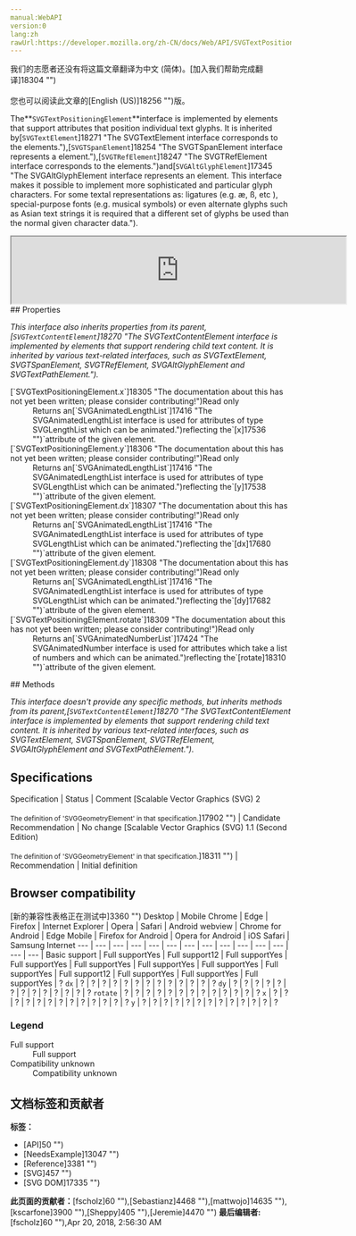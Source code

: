 ```yaml
---
manual:WebAPI
version:0
lang:zh
rawUrl:https://developer.mozilla.org/zh-CN/docs/Web/API/SVGTextPositioningElement
---
```




<bdi>我们的志愿者还没有将这篇文章翻译为<bdi>中文 (简体)</bdi>。[加入我们帮助完成翻译]18304 "")<br></br>您也可以阅读此文章的[English (US)]18256 "")版。</bdi>






The**`SVGTextPositioningElement`**interface is implemented by elements that support attributes that position individual text glyphs. It is inherited by[`SVGTextElement`]18271 "The SVGTextElement interface corresponds to the <text> elements."),[`SVGTSpanElement`]18254 "The SVGTSpanElement interface represents a <tspan> element."),[`SVGTRefElement`]18247 "The SVGTRefElement interface corresponds to the <tref> elements.")and[`SVGAltGlyphElement`]17345 "The SVGAltGlyphElement interface represents an <altglyph> element. This interface makes it possible to implement more sophisticated and particular glyph characters. For some textal representations as: ligatures (e.g. æ, ß, etc ), special-purpose fonts (e.g. musical symbols) or even alternate glyphs such as Asian text strings it is required that a different set of glyphs be used than the normal given character data.").

<iframe src='https://mdn.mozillademos.org/en-US/docs/Web/API/SVGTextPositioningElement$samples/inheritance_diagram?revision=1375658' width='600' height='120'></iframe>
## Properties<a name="Properties"></a>


<em>This interface also inherits properties from its parent,[`SVGTextContentElement`]18270 "The SVGTextContentElement interface is implemented by elements that support rendering child text content. It is inherited by various text-related interfaces, such as SVGTextElement, SVGTSpanElement, SVGTRefElement, SVGAltGlyphElement and SVGTextPathElement.").</em>

<dl><dt id=''>[`SVGTextPositioningElement.x`]18305 "The documentation about this has not yet been written; please consider contributing!")Read only</dt><dd>Returns an[`SVGAnimatedLengthList`]17416 "The SVGAnimatedLengthList interface is used for attributes of type SVGLengthList which can be animated.")reflecting the`[x]17536 "")`attribute of the given element.</dd><dt id=''>[`SVGTextPositioningElement.y`]18306 "The documentation about this has not yet been written; please consider contributing!")Read only</dt><dd>Returns an[`SVGAnimatedLengthList`]17416 "The SVGAnimatedLengthList interface is used for attributes of type SVGLengthList which can be animated.")reflecting the`[y]17538 "")`attribute of the given element.</dd><dt id=''>[`SVGTextPositioningElement.dx`]18307 "The documentation about this has not yet been written; please consider contributing!")Read only</dt><dd>Returns an[`SVGAnimatedLengthList`]17416 "The SVGAnimatedLengthList interface is used for attributes of type SVGLengthList which can be animated.")reflecting the`[dx]17680 "")`attribute of the given element.</dd><dt id=''>[`SVGTextPositioningElement.dy`]18308 "The documentation about this has not yet been written; please consider contributing!")Read only</dt><dd>Returns an[`SVGAnimatedLengthList`]17416 "The SVGAnimatedLengthList interface is used for attributes of type SVGLengthList which can be animated.")reflecting the`[dy]17682 "")`attribute of the given element.</dd><dt id=''>[`SVGTextPositioningElement.rotate`]18309 "The documentation about this has not yet been written; please consider contributing!")Read only</dt><dd>Returns an[`SVGAnimatedNumberList`]17424 "The SVGAnimatedNumber interface is used for attributes which take a list of numbers and which can be animated.")reflecting the`[rotate]18310 "")`attribute of the given element.</dd></dl>
## Methods<a name="Methods"></a>


<em>This interface doesn&#39;t provide any specific methods, but inherits methods from its parent,[`SVGTextContentElement`]18270 "The SVGTextContentElement interface is implemented by elements that support rendering child text content. It is inherited by various text-related interfaces, such as SVGTextElement, SVGTSpanElement, SVGTRefElement, SVGAltGlyphElement and SVGTextPathElement.").</em>


## Specifications<a name="Specifications"></a>
Specification | Status | Comment 
[Scalable Vector Graphics (SVG) 2<br></br><small>The definition of &#39;SVGGeometryElement&#39; in that specification.</small>]17902 "") | Candidate Recommendation | No change 
[Scalable Vector Graphics (SVG) 1.1 (Second Edition)<br></br><small>The definition of &#39;SVGGeometryElement&#39; in that specification.</small>]18311 "") | Recommendation | Initial definition 


## Browser compatibility<a name="Browser_compatibility"></a>
[新的兼容性表格正在测试中<i></i>]3360 "")
<abbr>Desktop<i></i></abbr> | <abbr>Mobile<i></i></abbr> 
<abbr>Chrome<i></i></abbr> | <abbr>Edge<i></i></abbr> | <abbr>Firefox<i></i></abbr> | <abbr>Internet Explorer<i></i></abbr> | <abbr>Opera<i></i></abbr> | <abbr>Safari<i></i></abbr> | <abbr>Android webview<i></i></abbr> | <abbr>Chrome for Android<i></i></abbr> | <abbr>Edge Mobile<i></i></abbr> | <abbr>Firefox for Android<i></i></abbr> | <abbr>Opera for Android<i></i></abbr> | <abbr>iOS Safari<i></i></abbr> | <abbr>Samsung Internet<i></i></abbr> 
 ---  |  ---  |  ---  |  ---  |  ---  |  ---  |  ---  |  ---  |  ---  |  ---  |  ---  |  ---  |  ---  |  ---  | 
Basic support | <abbr>Full support</abbr>Yes | <abbr>Full support</abbr>12 | <abbr>Full support</abbr>Yes | <abbr>Full support</abbr>Yes | <abbr>Full support</abbr>Yes | <abbr>Full support</abbr>Yes | <abbr>Full support</abbr>Yes | <abbr>Full support</abbr>Yes | <abbr>Full support</abbr>12 | <abbr>Full support</abbr>Yes | <abbr>Full support</abbr>Yes | <abbr>Full support</abbr>Yes | <abbr>?</abbr> 
`dx` | <abbr>?</abbr> | <abbr>?</abbr> | <abbr>?</abbr> | <abbr>?</abbr> | <abbr>?</abbr> | <abbr>?</abbr> | <abbr>?</abbr> | <abbr>?</abbr> | <abbr>?</abbr> | <abbr>?</abbr> | <abbr>?</abbr> | <abbr>?</abbr> | <abbr>?</abbr> 
`dy` | <abbr>?</abbr> | <abbr>?</abbr> | <abbr>?</abbr> | <abbr>?</abbr> | <abbr>?</abbr> | <abbr>?</abbr> | <abbr>?</abbr> | <abbr>?</abbr> | <abbr>?</abbr> | <abbr>?</abbr> | <abbr>?</abbr> | <abbr>?</abbr> | <abbr>?</abbr> 
`rotate` | <abbr>?</abbr> | <abbr>?</abbr> | <abbr>?</abbr> | <abbr>?</abbr> | <abbr>?</abbr> | <abbr>?</abbr> | <abbr>?</abbr> | <abbr>?</abbr> | <abbr>?</abbr> | <abbr>?</abbr> | <abbr>?</abbr> | <abbr>?</abbr> | <abbr>?</abbr> 
`x` | <abbr>?</abbr> | <abbr>?</abbr> | <abbr>?</abbr> | <abbr>?</abbr> | <abbr>?</abbr> | <abbr>?</abbr> | <abbr>?</abbr> | <abbr>?</abbr> | <abbr>?</abbr> | <abbr>?</abbr> | <abbr>?</abbr> | <abbr>?</abbr> | <abbr>?</abbr> 
`y` | <abbr>?</abbr> | <abbr>?</abbr> | <abbr>?</abbr> | <abbr>?</abbr> | <abbr>?</abbr> | <abbr>?</abbr> | <abbr>?</abbr> | <abbr>?</abbr> | <abbr>?</abbr> | <abbr>?</abbr> | <abbr>?</abbr> | <abbr>?</abbr> | <abbr>?</abbr> 


### Legend<a name="Legend"></a>
<dl><dt id=''><abbr>Full support</abbr></dt><dd>Full support</dd><dt id=''><abbr>Compatibility unknown</abbr></dt><dd>Compatibility unknown</dd></dl>



## 文档标签和贡献者
**标签：**
* [API]50 "")
* [NeedsExample]13047 "")
* [Reference]3381 "")
* [SVG]457 "")
* [SVG DOM]17335 "")

**此页面的贡献者：**[fscholz]60 ""),[Sebastianz]4468 ""),[mattwojo]14635 ""),[kscarfone]3900 ""),[Sheppy]405 ""),[Jeremie]4470 "")
**最后编辑者:**[fscholz]60 ""),<time>Apr 20, 2018, 2:56:30 AM</time>


